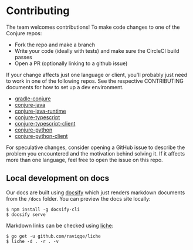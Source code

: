 # Contributing

The team welcomes contributions!  To make code changes to one of the Conjure repos:

- Fork the repo and make a branch
- Write your code (ideally with tests) and make sure the CircleCI build passes
- Open a PR (optionally linking to a github issue)

If your change affects just one language or client, you'll probably just need to work in one of the following repos.  See the respective CONTRIBUTING documents for how to set up a dev environment.

  - [gradle-conjure](https://github.com/palantir/gradle-conjure)
  - [conjure-java](https://github.com/palantir/conjure-java)
  - [conjure-java-runtime](https://github.com/palantir/conjure-java-runtime)
  - [conjure-typescript](https://github.com/palantir/conjure-typescript)
  - [conjure-typescript-client](https://github.com/palantir/conjure-typescript-client)
  - [conjure-python](https://github.com/palantir/conjure-python)
  - [conjure-python-client](https://github.com/palantir/conjure-python-client)

For speculative changes, consider opening a GitHub issue to describe the problem you encountered and the motivation behind solving it.  If it affects more than one language, feel free to open the issue on this repo.

## Local development on docs

Our docs are built using [docsify](https://docsify.js.org/) which just renders markdown documents from the `/docs` folder. You can preview the docs site locally:

```
$ npm install -g docsify-cli
$ docsify serve
```

Markdown links can be checked using [liche](https://github.com/raviqqe/liche):

```
$ go get -u github.com/raviqqe/liche
$ liche -d . -r . -v
```

